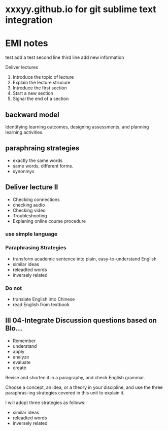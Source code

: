 # xxxyy.github.io for git sublime text integration
# EMI notes
test add a test
second line
third line
add new information

Deliver lectures
1. Introduce the topic of lecture
2. Explain the lecture strucure
3. Introduce the first section
4. Start a new section
5. Signal the end of a section


## backward model
Identifying learning outcomes, designing assessments, and planning learning activities.


## paraphraing strategies
- exactly the same words
- same words, different forms.
- synonmys



## Deliver lecture II
- Checking connections
- checking audio
- Checking video
- Troubleshooting
- Explaning online course procedure

### use simple language

### Paraphrasing Strategies
- transform academic sentence into plain, easy-to-understand English
- similar ideas
- releadted words
- inversely related
### Do not
- translate English into Chinese
- read English from textbook

## III 04-Integrate Discussion questions based on Blo...
- Remember 
- understand
- apply
- analyze
- evaluate
- create

Revise and shorten it in a paragraphy, and check English grammar.

Choose a concept, an idea, or a theory in your discipline, and use the three paraphras-ing strategies covered in this unit to explain it.

I will adopt three strategies as follows:
- similar ideas
- releadted words
- inversely related